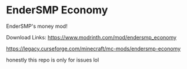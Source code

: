 # EnderSMP Economy
EnderSMP's money mod!

Download Links:
https://www.modrinth.com/mod/endersmp_economy

https://legacy.curseforge.com/minecraft/mc-mods/endersmp-economy

honestly this repo is only for issues lol
